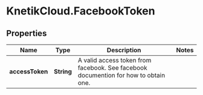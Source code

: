 # KnetikCloud.FacebookToken

## Properties
Name | Type | Description | Notes
------------ | ------------- | ------------- | -------------
**accessToken** | **String** | A valid access token from facebook. See facebook documention for how to obtain one. | 


